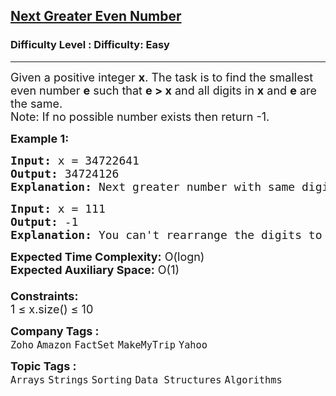 <h2><a href="https://www.geeksforgeeks.org/problems/next-greater-even-number0828/1?page=1&company=Amazon&status=unsolved,attempted&sortBy=accuracy">Next Greater Even Number</a></h2><h3>Difficulty Level : Difficulty: Easy</h3><hr><div class="problems_problem_content__Xm_eO"><p><span style="font-size: 18px;">Given a positive integer <strong>x</strong>. The task is to find the smallest even number <strong>e</strong> such that <strong>e &gt; x</strong> and all digits in <strong>x</strong> and <strong>e</strong> are the same.<br>Note: If no possible number exists then return -1.</span></p>
<p><span style="font-size: 18px;"><strong>Example 1:</strong></span></p>
<pre><span style="font-size: 18px;"><strong>Input: </strong>x = 34722641
<strong>Output: </strong>34724126
<strong>Explanation: </strong>Next greater number with same digits as in input is 34724126.</span></pre>
<pre><span style="font-size: 18px;"><strong>Input: </strong>x = 111
<strong>Output: </strong>-1</span>
<span style="font-size: 18px;"><strong><span style="font-size: 18px;">Explanation:</span> </strong></span><span style="font-size: 18px;">You can't rearrange the digits to get an answer.</span></pre>
<p><span style="font-size: 18px;"><strong>Expected Time Complexity:</strong> O(logn)<br><strong>Expected Auxiliary Space:</strong> O(1)<br><br><strong>Constraints:</strong><br>1 ≤ x.size() ≤ 10</span></p></div><p><span style=font-size:18px><strong>Company Tags : </strong><br><code>Zoho</code>&nbsp;<code>Amazon</code>&nbsp;<code>FactSet</code>&nbsp;<code>MakeMyTrip</code>&nbsp;<code>Yahoo</code>&nbsp;<br><p><span style=font-size:18px><strong>Topic Tags : </strong><br><code>Arrays</code>&nbsp;<code>Strings</code>&nbsp;<code>Sorting</code>&nbsp;<code>Data Structures</code>&nbsp;<code>Algorithms</code>&nbsp;